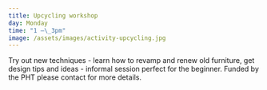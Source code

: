 ```yaml
---
title: Upcycling workshop
day: Monday
time: "1 –\_3pm"
image: /assets/images/activity-upcycling.jpg
---
```

Try out new techniques - learn how to revamp and renew old furniture, get design tips and ideas - informal session perfect for the beginner. Funded by the PHT please contact for more details.